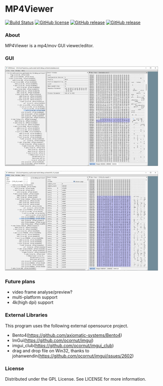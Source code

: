 MP4Viewer
====
[![Build Status](https://img.shields.io/github/workflow/status/aogun/MP4Viewer/build)](https://github.com/aogun/MP4Viewer/actions?workflow=build)
[![GitHub license](https://img.shields.io/github/license/aogun/MP4Viewer.svg)](https://github.com/aogun/MP4Viewer/blob/master/LICENSE)
[![GitHub release](https://img.shields.io/github/release/aogun/MP4Viewer/all.svg)](https://github.com/aogun/MP4Viewer/releases)
[![GitHub release](https://img.shields.io/badge/Support-Windows%20x64-blue?logo=Windows&style=flat-square)](https://github.com/aogun/MP4Viewer/releases)

### About  
MP4Viewer is a mp4/mov GUI viewer/editor.  

### GUI
![ui example 1](docs/images/ui-1.jpg)  
    
![ui example 2](docs/images/ui-2.jpg)  

### Future plans
- video frame analyse/preview?
- multi-platform support
- 4k(high dpi) support

### External Libraries
This program uses the following external opensource project.  
- Bento4(https://github.com/axiomatic-systems/Bento4)
- ImGui(https://github.com/ocornut/imgui)
- imgui_club(https://github.com/ocornut/imgui_club)
- drag and drop file on Win32, thanks to johanwendin(https://github.com/ocornut/imgui/issues/2602)

### License  
Distributed under the GPL License. See LICENSE for more information.  
